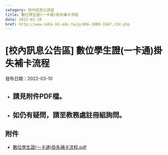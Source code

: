 ```yaml
---
category: 校內訊息公告區
title: 數位學生證(一卡通)掛失補卡流程
date: 2022-03-10
href: http://www.smhs.kh.edu.tw/p/406-1000-1847,r24.php
---
```


# [校內訊息公告區] 數位學生證(一卡通)掛失補卡流程

發布日期：2022-03-10

*   請見附件PDF檔。
    ---------
    
*   如仍有疑問，請至教務處註冊組詢問。
    -----------------

## 附件

- [數位學生證(一卡通)掛失補卡流程.pdf](https://www.smhs.kh.edu.tw/var/file/0/1000/attach/4/pta_1534_5284973_04374.pdf)
